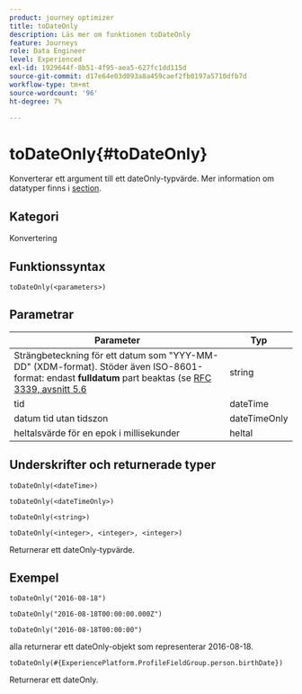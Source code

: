 ```yaml
---
product: journey optimizer
title: toDateOnly
description: Läs mer om funktionen toDateOnly
feature: Journeys
role: Data Engineer
level: Experienced
exl-id: 1929644f-8b51-4f95-aea5-627fc1dd115d
source-git-commit: d17e64e03d093a8a459caef2fb0197a5710dfb7d
workflow-type: tm+mt
source-wordcount: '96'
ht-degree: 7%

---
```


# toDateOnly{#toDateOnly}

Konverterar ett argument till ett dateOnly-typvärde. Mer information om datatyper finns i [section](../expression/data-types.md).

## Kategori

Konvertering

## Funktionssyntax

`toDateOnly(<parameters>)`

## Parametrar

| Parameter | Typ |
|-----------|------------------|
| Strängbeteckning för ett datum som &quot;YYY-MM-DD&quot; (XDM-format). Stöder även ISO-8601-format: endast **fulldatum** part beaktas (se [RFC 3339, avsnitt 5.6](https://www.rfc-editor.org/rfc/rfc3339#section-5.6) | string |
| tid | dateTime |
| datum tid utan tidszon | dateTimeOnly |
| heltalsvärde för en epok i millisekunder | heltal |

## Underskrifter och returnerade typer

`toDateOnly(<dateTime>)`

`toDateOnly(<dateTimeOnly>)`

`toDateOnly(<string>)`

`toDateOnly(<integer>, <integer>, <integer>)`

Returnerar ett dateOnly-typvärde.

## Exempel

`toDateOnly("2016-08-18")`

`toDateOnly("2016-08-18T00:00:00.000Z")`

`toDateOnly("2016-08-18T00:00:00")`

alla returnerar ett dateOnly-objekt som representerar 2016-08-18.

`toDateOnly(#{ExperiencePlatform.ProfileFieldGroup.person.birthDate})`

Returnerar ett dateOnly.
